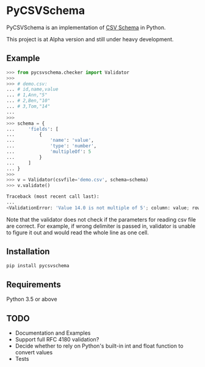 # PyCSVSchema

PyCSVSchema is an implementation of [CSV Schema](https://github.com/csvschema/csvschema) in Python.

This project is at Alpha version and still under heavy development.

## Example

```python
>>> from pycsvschema.checker import Validator
>>> 
>>> # demo.csv:
... # id,name,value
... # 1,Ann,"5"
... # 2,Ben,"10"
... # 3,Tom,"14"
... 
>>> 
>>> schema = {
...     'fields': [
...         {
...             'name': 'value',
...             'type': 'number',
...             'multipleOf': 5
...         }
...     ]
... }
>>> 
>>> v = Validator(csvfile='demo.csv', schema=schema)
>>> v.validate()

Traceback (most recent call last):
...
<ValidationError: 'Value 14.0 is not multiple of 5'; column: value; row: 3>
```

Note that the validator does not check if the parameters for reading csv file are correct. For example, if wrong delimiter is passed in, validator is unable to figure it out and would read the whole line as one cell.

## Installation

```bash
pip install pycsvschema
```

## Requirements

Python 3.5 or above


## TODO
* Documentation and Examples
* Support full RFC 4180 validation?
* Decide whether to rely on Python's built-in int and float function to convert values
* Tests